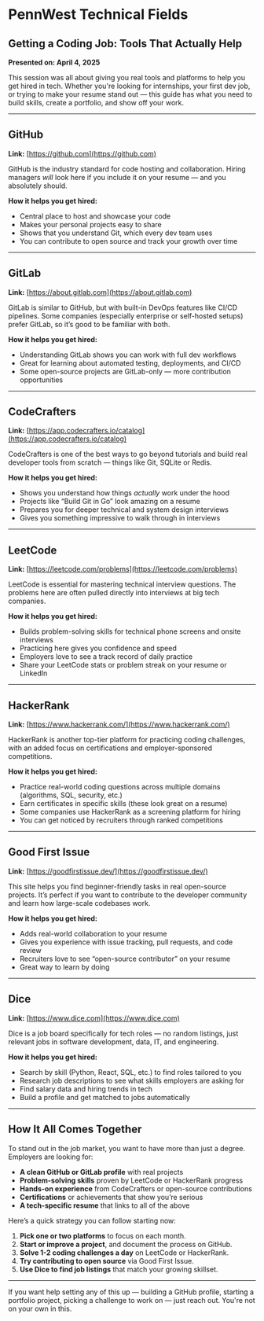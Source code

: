 # PennWest Technical Fields
## Getting a Coding Job: Tools That Actually Help  
**Presented on: April 4, 2025**

This session was all about giving you real tools and platforms to help you get hired in tech. Whether you're looking for internships, your first dev job, or trying to make your resume stand out — this guide has what you need to build skills, create a portfolio, and show off your work.

---

## GitHub  
**Link:** [https://github.com](https://github.com)

GitHub is the industry standard for code hosting and collaboration. Hiring managers *will* look here if you include it on your resume — and you absolutely should.

**How it helps you get hired:**  
- Central place to host and showcase your code  
- Makes your personal projects easy to share  
- Shows that you understand Git, which every dev team uses  
- You can contribute to open source and track your growth over time

---

## GitLab  
**Link:** [https://about.gitlab.com](https://about.gitlab.com)

GitLab is similar to GitHub, but with built-in DevOps features like CI/CD pipelines. Some companies (especially enterprise or self-hosted setups) prefer GitLab, so it’s good to be familiar with both.

**How it helps you get hired:**  
- Understanding GitLab shows you can work with full dev workflows  
- Great for learning about automated testing, deployments, and CI/CD  
- Some open-source projects are GitLab-only — more contribution opportunities

---

## CodeCrafters  
**Link:** [https://app.codecrafters.io/catalog](https://app.codecrafters.io/catalog)

CodeCrafters is one of the best ways to go beyond tutorials and build real developer tools from scratch — things like Git, SQLite or Redis.

**How it helps you get hired:**  
- Shows you understand how things *actually* work under the hood  
- Projects like “Build Git in Go” look amazing on a resume  
- Prepares you for deeper technical and system design interviews  
- Gives you something impressive to walk through in interviews

---

## LeetCode  
**Link:** [https://leetcode.com/problems](https://leetcode.com/problems)

LeetCode is essential for mastering technical interview questions. The problems here are often pulled directly into interviews at big tech companies.

**How it helps you get hired:**  
- Builds problem-solving skills for technical phone screens and onsite interviews  
- Practicing here gives you confidence and speed  
- Employers love to see a track record of daily practice  
- Share your LeetCode stats or problem streak on your resume or LinkedIn

---

## HackerRank  
**Link:** [https://www.hackerrank.com/](https://www.hackerrank.com/)

HackerRank is another top-tier platform for practicing coding challenges, with an added focus on certifications and employer-sponsored competitions.

**How it helps you get hired:**  
- Practice real-world coding questions across multiple domains (algorithms, SQL, security, etc.)  
- Earn certificates in specific skills (these look great on a resume)  
- Some companies use HackerRank as a screening platform for hiring  
- You can get noticed by recruiters through ranked competitions

---

## Good First Issue  
**Link:** [https://goodfirstissue.dev/](https://goodfirstissue.dev/)

This site helps you find beginner-friendly tasks in real open-source projects. It’s perfect if you want to contribute to the developer community and learn how large-scale codebases work.

**How it helps you get hired:**  
- Adds real-world collaboration to your resume  
- Gives you experience with issue tracking, pull requests, and code review  
- Recruiters love to see “open-source contributor” on your resume  
- Great way to learn by doing

---

## Dice  
**Link:** [https://www.dice.com](https://www.dice.com)

Dice is a job board specifically for tech roles — no random listings, just relevant jobs in software development, data, IT, and engineering.

**How it helps you get hired:**  
- Search by skill (Python, React, SQL, etc.) to find roles tailored to you  
- Research job descriptions to see what skills employers are asking for  
- Find salary data and hiring trends in tech  
- Build a profile and get matched to jobs automatically

---

## How It All Comes Together

To stand out in the job market, you want to have more than just a degree. Employers are looking for:

- **A clean GitHub or GitLab profile** with real projects  
- **Problem-solving skills** proven by LeetCode or HackerRank progress  
- **Hands-on experience** from CodeCrafters or open-source contributions  
- **Certifications** or achievements that show you’re serious  
- **A tech-specific resume** that links to all of the above

Here’s a quick strategy you can follow starting now:

1. **Pick one or two platforms** to focus on each month.  
2. **Start or improve a project**, and document the process on GitHub.  
3. **Solve 1-2 coding challenges a day** on LeetCode or HackerRank.  
4. **Try contributing to open source** via Good First Issue.  
5. **Use Dice to find job listings** that match your growing skillset.  

---

If you want help setting any of this up — building a GitHub profile, starting a portfolio project, picking a challenge to work on — just reach out. You're not on your own in this.

